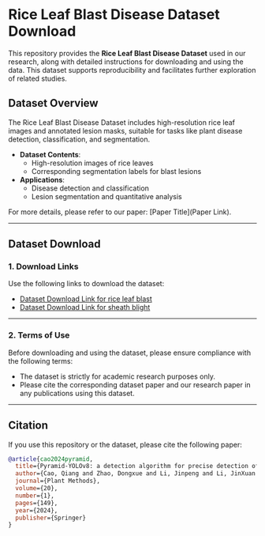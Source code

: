 # Rice Leaf Blast Disease Dataset Download

This repository provides the **Rice Leaf Blast Disease Dataset** used in our research, along with detailed instructions for downloading and using the data. This dataset supports reproducibility and facilitates further exploration of related studies.

## Dataset Overview

The Rice Leaf Blast Disease Dataset includes high-resolution rice leaf images and annotated lesion masks, suitable for tasks like plant disease detection, classification, and segmentation.

- **Dataset Contents**:
  - High-resolution images of rice leaves
  - Corresponding segmentation labels for blast lesions
- **Applications**:
  - Disease detection and classification
  - Lesion segmentation and quantitative analysis

For more details, please refer to our paper: [Paper Title](Paper Link).

---

## Dataset Download

### 1. Download Links
Use the following links to download the dataset:
- [Dataset Download Link for rice leaf blast](https://pan.baidu.com/s/15GtJx3OMG6VjQaxUKK-spA?pwd=1121 )
- [Dataset Download Link for sheath blight ](https://pan.baidu.com/s/1tCK0rNFV2YyhY_fQ3KfKsw?pwd=4ui3 )


---

### 2. Terms of Use
Before downloading and using the dataset, please ensure compliance with the following terms:
- The dataset is strictly for academic research purposes only.
- Please cite the corresponding dataset paper and our research paper in any publications using this dataset.

---

## Citation

If you use this repository or the dataset, please cite the following paper:

```bibtex
@article{cao2024pyramid,
  title={Pyramid-YOLOv8: a detection algorithm for precise detection of rice leaf blast},
  author={Cao, Qiang and Zhao, Dongxue and Li, Jinpeng and Li, JinXuan and Li, Guangming and Feng, Shuai and Xu, Tongyu},
  journal={Plant Methods},
  volume={20},
  number={1},
  pages={149},
  year={2024},
  publisher={Springer}
}
